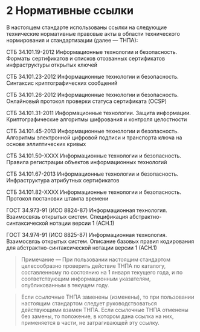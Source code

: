 # 2 <a name="Refs"></a>Нормативные ссылки

В настоящем стандарте использованы ссылки на следующие 
технические нормативные правовые акты в области 
технического нормирования и стандартизации (далее — ТНПА):

СТБ 34.101.19-2012 Информационные технологии и безопасность. 
Форматы сертификатов и списков отозванных сертификатов 
инфраструктуры открытых ключей

СТБ 34.101.23-2012 Информационные технологии и безопасность. 
Синтаксис криптографических сообщений

СТБ 34.101.26-2012 Информационные технологии и безопасность. 
Онлайновый протокол проверки статуса сертификата (OCSP)

СТБ 34.101.31-2011 Информационные технологии. Защита информации.
Криптографические алгоритмы шифрования и контроля целостности

СТБ 34.101.45-2013 Информационные технологии и безопасность. 
Алгоритмы электронной цифровой подписи и транспорта ключа на основе
эллиптических кривых

СТБ 34.101.50-XXXX Информационные технологии и безопасность. 
Правила регистрации объектов информационных технологий

СТБ 34.101.67-2013 Информационные технологии и безопасность. 
Инфраструктура атрибутных сертификатов

СТБ 34.101.82-XXXX Информационные технологии и безопасность. Протокол
постановки штампа времени 

ГОСТ 34.973-91 (ИСО 8824-87) Информационная технология. Взаимосвязь
открытых систем. Спецификация абстрактно-синтаксической нотации
версии 1 (АСН.1)

ГОСТ 34.974-91 (ИСО 8825-87) Информационная технология. Взаимосвязь 
открытых систем. Описание базовых правил кодирования для 
абстрактно-синтаксической нотации версии 1 (АСН.1)

>Примечание — При пользовании настоящим стандартом целесообразно проверить
действие ТНПА по каталогу, составленному по состоянию на 1 января текущего
года, и по соответствующим информационным указателям, опубликованным в
текущем году.

>Если ссылочные ТНПА заменены (изменены), то при пользовании настоящим
стандартом следует руководствоваться действующими взамен ТНПА. Если
ссылочные ТНПА отменены без замены, то положение, в котором дана ссылка на
них, применяется в части, не затрагивающей эту ссылку.
